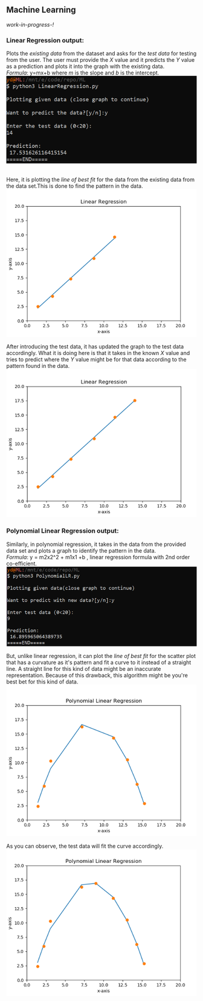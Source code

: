 ## Machine Learning 
*work-in-progress-!*


### Linear Regression output:
Plots the *existing data* from the dataset and asks for the *test data* for testing from the user.
The user must provide the *X* value and it predicts the *Y* value as a prediction and plots it 
into the graph with the existing data.<br>
*Formula*: y=mx+b where *m* is the slope and *b* is the intercept.<br>
![Output of LR](https://github.com/ydkulks/ML/blob/master/outputs/LR-output.png?raq=true)


<br>Here, it is plotting the *line of best fit* for the data from the existing data from the 
data set.This is done to find the pattern in the data.<br>
![Output of LR](https://github.com/ydkulks/ML/blob/master/outputs/LR-Graph.png?raq=true)


After introducing the test data, it has updated the graph to the test data accordingly.
What it is doing here is that it takes in the known *X* value and tries to predict where 
the *Y* value might be for that data according to the pattern found in the data.<br>
![Output of LR](https://github.com/ydkulks/ML/blob/master/outputs/LR-TestGraph.png?raq=true)


### Polynomial Linear Regression output:
Similarly, in polynomial regression, it takes in the data from the provided data set and 
plots a graph to identify the pattern in the data.<br>
*Formula*: y = m2x2^2 + m1x1 +b , linear regression formula with 2nd order co-efficient.<br>
![Output of LR](https://github.com/ydkulks/ML/blob/master/outputs/PLR-output.png?raq=true)


But, unlike linear regression, it can plot the *line of best fit* for the scatter plot that 
has a curvature as it's pattern and fit a curve to it instead of a straight line. A straight line
for this kind of data might be an inaccurate representation. Because of this drawback, this 
    algorithm might be you're best bet for this kind of data.<br>
![Output of LR](https://github.com/ydkulks/ML/blob/master/outputs/PLR-Graph.png?raq=true)


As you can observe, the test data will fit the curve accordingly.<br>
![Output of LR](https://github.com/ydkulks/ML/blob/master/outputs/PLR-TestGraph.png?raq=true)
